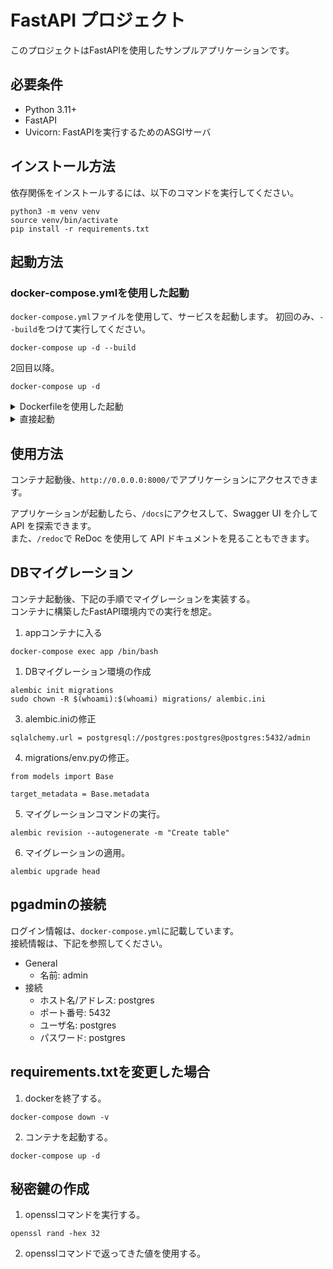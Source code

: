 # FastAPI プロジェクト

このプロジェクトはFastAPIを使用したサンプルアプリケーションです。

## 必要条件

- Python 3.11+
- FastAPI
- Uvicorn: FastAPIを実行するためのASGIサーバ

## インストール方法

依存関係をインストールするには、以下のコマンドを実行してください。

```bash:
python3 -m venv venv
source venv/bin/activate
pip install -r requirements.txt
```

## 起動方法

### docker-compose.ymlを使用した起動

`docker-compose.yml`ファイルを使用して、サービスを起動します。
初回のみ、`--build`をつけて実行してください。

```bash:
docker-compose up -d --build
```

2回目以降。
```bash:
docker-compose up -d
```

<details><summary>Dockerfileを使用した起動</summary>
Dockerfileを使用してコンテナをビルドし、実行します。  

このプロジェクトはFastAPIを使用しています。  

```bash:
docker build -t fastapi-app .
docker run -d --name fastapi-app -p 8000:8000 fastapi-app
```
</details>

<details><summary>直接起動</summary>
`main.py`を直接実行することで、アプリケーションを起動できます。

```bash:
uvicorn main:app --reload
```
</details>

## 使用方法

コンテナ起動後、`http://0.0.0.0:8000/`でアプリケーションにアクセスできます。  

アプリケーションが起動したら、`/docs`にアクセスして、Swagger UI を介して API を探索できます。  
また、`/redoc`で ReDoc を使用して API ドキュメントを見ることもできます。

## DBマイグレーション

コンテナ起動後、下記の手順でマイグレーションを実装する。  
コンテナに構築したFastAPI環境内での実行を想定。

1. appコンテナに入る

```bash:
docker-compose exec app /bin/bash
```

1. DBマイグレーション環境の作成

```bash:
alembic init migrations
sudo chown -R $(whoami):$(whoami) migrations/ alembic.ini
```

3. alembic.iniの修正

```ini:
sqlalchemy.url = postgresql://postgres:postgres@postgres:5432/admin
```

4. migrations/env.pyの修正。

```python: env.py
from models import Base

target_metadata = Base.metadata
```

5. マイグレーションコマンドの実行。

```bash:
alembic revision --autogenerate -m "Create table"
```

6. マイグレーションの適用。

```bash:
alembic upgrade head
```

## pgadminの接続

ログイン情報は、`docker-compose.yml`に記載しています。  
接続情報は、下記を参照してください。  

- General
  - 名前: admin
- 接続
  - ホスト名/アドレス: postgres
  - ポート番号: 5432
  - ユーザ名: postgres
  - パスワード: postgres

## requirements.txtを変更した場合

1. dockerを終了する。
```bash:
docker-compose down -v
```

2. コンテナを起動する。
```bash:
docker-compose up -d
```

## 秘密鍵の作成

1. opensslコマンドを実行する。

```bash:
openssl rand -hex 32
```

2. opensslコマンドで返ってきた値を使用する。
